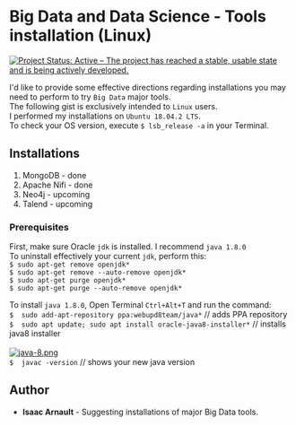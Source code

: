 # Big Data and Data Science - Tools installation (Linux)

[![Project Status: Active – The project has reached a stable, usable state and is being actively developed.](https://www.repostatus.org/badges/latest/active.svg)](https://www.repostatus.org/#active)

I'd like to provide some effective directions regarding installations you may need to perform to try `Big Data` major tools.<br>
The following gist is exclusively intended to `Linux` users.<br>
I performed my installations on `Ubuntu 18.04.2 LTS`.<br>
To check your OS version, execute `$ lsb_release -a` in your Terminal.

## Installations
1. MongoDB - done
2. Apache Nifi - done
3. Neo4j - upcoming
4. Talend - upcoming

### Prerequisites

First, make sure Oracle `jdk` is installed. I recommend `java 1.8.0`<br>
To uninstall effectively your current `jdk`, perform this:<br>
`$ sudo apt-get remove openjdk*`<br>
`$ sudo apt-get remove --auto-remove openjdk*`<br>
`$ sudo apt-get purge openjdk*`<br>
`$ sudo apt-get purge --auto-remove openjdk*`<br>

To install `java 1.8.0`, Open Terminal `Ctrl+Alt+T` and run the command:<br>
`$  sudo add-apt-repository ppa:webupd8team/java*` // adds PPA repository<br>
`$  sudo apt update; sudo apt install oracle-java8-installer*` // installs java8 installer<br><br>
[![java-8.png](https://i.postimg.cc/yNvqZ0dM/java-8.png)](https://postimg.cc/cKg5qgfh)<br>
`$  javac -version` // shows your new java version

## Author

* **Isaac Arnault** - Suggesting installations of major Big Data tools.
